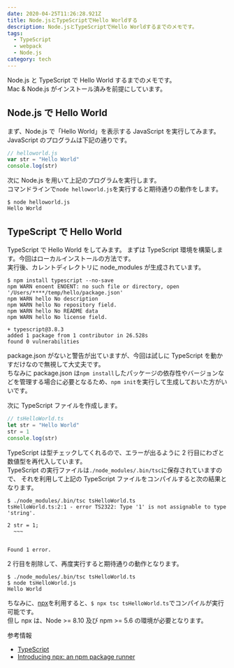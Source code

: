 ```yaml
---
date: 2020-04-25T11:26:28.921Z
title: Node.jsとTypeScriptでHello Worldする
description: Node.jsとTypeScriptでHello Worldするまでのメモです。
tags:
  - TypeScript
  - webpack
  - Node.js
category: tech
---
```


Node.js と TypeScript で Hello World するまでのメモです。  
Mac & Node.js がインストール済みを前提にしています。

## Node.js で Hello World

まず、Node.js で「Hello World」を表示する JavaScript を実行してみます。\
JavaScript のプログラムは下記の通りです。

```javascript
// helloworld.js
var str = "Hello World"
console.log(str)
```

次に Node.js を用いて上記のプログラムを実行します。\
コマンドラインで`node helloworld.js`を実行すると期待通りの動作をします。

```shell
$ node helloworld.js
Hello World
```

## TypeScript で Hello World

TypeScript で Hello World をしてみます。
まずは TypeScript 環境を構築します。今回はローカルインストールの方法です。  
実行後、カレントディレクトリに node_modules が生成されています。

```shell
$ npm install typescript --no-save
npm WARN enoent ENOENT: no such file or directory, open '/Users/****/temp/hello/package.json'
npm WARN hello No description
npm WARN hello No repository field.
npm WARN hello No README data
npm WARN hello No license field.

+ typescript@3.8.3
added 1 package from 1 contributor in 26.528s
found 0 vulnerabilities
```

package.json がないと警告が出ていますが、今回は試しに TypeScript を動かすだけなので無視して大丈夫です。\
ちなみに package.json は`npm install`したパッケージの依存性やバージョンなどを管理する場合に必要となるため、`npm init`を実行して生成しておいた方がいいです。

次に TypeScript ファイルを作成します。

```typescript
// tsHelloWorld.ts
let str = "Hello World"
str = 1
console.log(str)
```

TypeScript は型チェックしてくれるので、エラーが出るように 2 行目にわざと数値型を再代入しています。 \
TypeScript の実行ファイルは`./node_modules/.bin/tsc`に保存されていますので、
それを利用して上記の TypeScript ファイルをコンパイルすると次の結果となります。

```shell
$ ./node_modules/.bin/tsc tsHelloWorld.ts
tsHelloWorld.ts:2:1 - error TS2322: Type '1' is not assignable to type 'string'.

2 str = 1;
  ~~~


Found 1 error.
```

2 行目を削除して、再度実行すると期待通りの動作となります。

```shell
$ ./node_modules/.bin/tsc tsHelloWorld.ts
$ node tsHelloWorld.js
Hello World
```

ちなみに、[npx](https://www.npmjs.com/package/npx)を利用すると、`$ npx tsc tsHelloWorld.ts`でコンパイルが実行可能です。  
但し npx は、Node >= 8.10 及び npm >= 5.6 の環境が必要となります。

参考情報

- [TypeScript](https://www.typescriptlang.org/)
- [Introducing npx: an npm package runner](https://medium.com/@maybekatz/introducing-npx-an-npm-package-runner-55f7d4bd282b)
